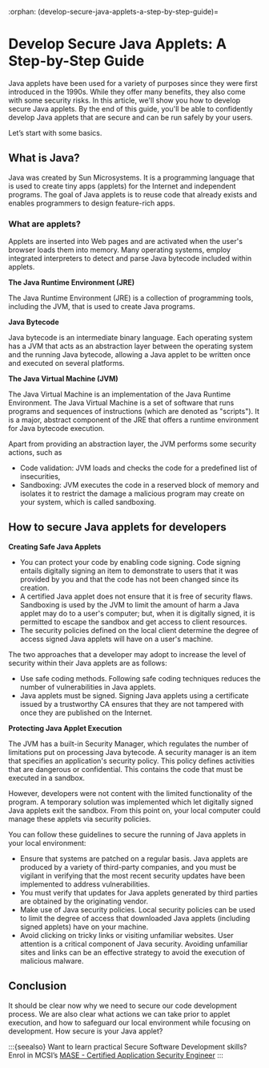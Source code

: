 :orphan:
(develop-secure-java-applets-a-step-by-step-guide)=

# Develop Secure Java Applets: A Step-by-Step Guide

Java applets have been used for a variety of purposes since they were first introduced in the 1990s. While they offer many benefits, they also come with some security risks. In this article, we'll show you how to develop secure Java applets.  By the end of this guide, you'll be able to confidently develop Java applets that are secure and can be run safely by your users.

Let’s start with some basics.

## What is Java?

Java was created by Sun Microsystems. It is a programming language that is used to create tiny apps (applets) for the Internet and independent programs. The goal of Java applets is to reuse code that already exists and enables programmers to design feature-rich apps.

### What are applets?

Applets are inserted into Web pages and are activated when the user's browser loads them into memory. Many operating systems, employ integrated interpreters to detect and parse Java bytecode included within applets.

**The Java Runtime Environment (JRE)**

The Java Runtime Environment (JRE) is a collection of programming tools, including the JVM, that is used to create Java programs.

**Java Bytecode**

Java bytecode is an intermediate binary language. Each operating system has a JVM that acts as an abstraction layer between the operating system and the running Java bytecode, allowing a Java applet to be written once and executed on several platforms.

**The Java Virtual Machine (JVM)**

The Java Virtual Machine is an implementation of the Java Runtime Environment. The Java Virtual Machine is a set of software that runs programs and sequences of instructions (which are denoted as "scripts"). It is a major, abstract component of the JRE that offers a runtime environment for Java bytecode execution.

Apart from providing an abstraction layer, the JVM performs some security actions, such as

- Code validation: JVM loads and checks the code for a predefined list of insecurities,
- Sandboxing: JVM executes the code in a reserved block of memory and isolates it to restrict the damage a malicious program may create on your system, which is called sandboxing.

## How to secure Java applets for developers

**Creating Safe Java Applets**

- You can protect your code by enabling code signing. Code signing entails digitally signing an item to demonstrate to users that it was provided by you and that the code has not been changed since its creation.
- A certified Java applet does not ensure that it is free of security flaws. Sandboxing is used by the JVM to limit the amount of harm a Java applet may do to a user's computer; but, when it is digitally signed, it is permitted to escape the sandbox and get access to client resources.
- The security policies defined on the local client determine the degree of access signed Java applets will have on a user's machine.

The two approaches that a developer may adopt to increase the level of security within their Java applets are as follows:

- Use safe coding methods. Following safe coding techniques reduces the number of vulnerabilities in Java applets.
- Java applets must be signed. Signing Java applets using a certificate issued by a trustworthy CA ensures that they are not tampered with once they are published on the Internet.

**Protecting Java Applet Execution**

The JVM has a built-in Security Manager, which regulates the number of limitations put on processing Java bytecode. A security manager is an item that specifies an application's security policy. This policy defines activities that are dangerous or confidential.
This contains the code that must be executed in a sandbox.

However, developers were not content with the limited functionality of the program. A temporary solution was implemented which let digitally signed Java applets exit the sandbox. From this point on, your local computer could manage these applets via security policies.

You can follow these guidelines to secure the running of Java applets in your local environment:

- Ensure that systems are patched on a regular basis. Java applets are produced by a variety of third-party companies, and you must be vigilant in verifying that the most recent security updates have been implemented to address vulnerabilities.
- You must verify that updates for Java applets generated by third parties are obtained by the originating vendor.
- Make use of Java security policies. Local security policies can be used to limit the degree of access that downloaded Java applets (including signed applets) have on your machine.
- Avoid clicking on tricky links or visiting unfamiliar websites. User attention is a critical component of Java security. Avoiding unfamiliar sites and links can be an effective strategy to avoid the execution of malicious malware.

## Conclusion

It should be clear now why we need to secure our code development process. We are also clear what actions we can take prior to applet execution, and how to safeguard our local environment while focusing on development. How secure is your Java applet?

:::{seealso}
Want to learn practical Secure Software Development skills? Enrol in MCSI’s [MASE - Certified Application Security Engineer](https://www.mosse-institute.com/certifications/mase-certified-application-security-engineer.html)
:::
